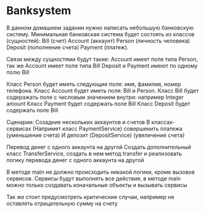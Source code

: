 # Banksystem

 В данном домашнем задании нужно написать небольшую банковскую систему.
 Минимальная банковская система будет состоять из классов (сущностей): Bill (счет) Account (аккаунт)
 Person (личность человека) Deposit (пополнение счета) Payment (платеж).
 
 Связи между сущностями будут такие: Account имеет поле типа Person, так же Account имеет поле типа Bill
 Deposit и Payment имеют по одному полю Bill
 
 Класс Person будет иметь следующие поля: имя, фамилия, номер телефона.
 Класс Account будет иметь поля: Bill и Person.
 Класс Bill будет содеражать поле с числовым значением внутри: например Integer amount
 Класс Payment будет содержать поле Bill
 Класс Deposit будет содержать поле Bill
 
 Сценарии:
 Созадние нескольких аккаунтов и счетов
 В классах-сервисах (Напримет класс PaymentService) совершенить платежа (уменьшение счета)
 И депозит (DepositService) (увеличение счета)
 
 Перевод денег с одного аккаунта на другой
 Создать дополнительный класс TransferService, создать в нем метод transfer и реализовать логику перевода денег с одного аккаунта на другой
 
 В методе main не должно происходить никакой логики, кроме вызовов сервисов.
 Сервисы будут выполнять все действия, в методе main можно только создавать изначальные объекты и вызывать сервисы

 Так же стоит предусмотреть критические случаи, например не оставлять отрицательную сумму на счету
 
